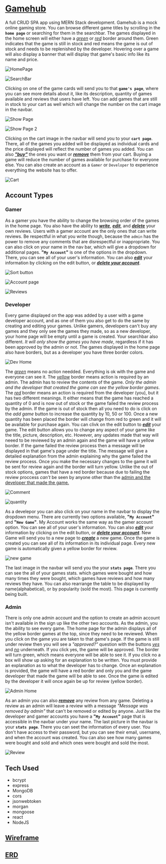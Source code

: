 # [Gamehub](https://gamehub-react.herokuapp.com/)

A full CRUD SPA app using MERN Stack development. Gamehub is a mock online gaming store. You can browse different game titles by scrolling in the **`home page`** or searching for them in the searchbar. The games displayed in the home screen will either have a <ins>*green*</ins> or <ins>*red*</ins> border around them. Green indicates that the game is still in stock and red means the game is out of stock and needs to be replenished by the developer. Hovering over a game will also display a banner that will display that game's basic info like its name and price. 

![HomePage](/public/assets/GH1.png)

![SearchBar](/public/assets/GH11.png)

Clicking on one of the game cards will send you to that **`game's page`**, where you can see more details about it, like its description, quantity of games available and reviews that users have left. You can add games that are still in stock to your cart as well which will change the number on the cart image in the navbar. 

![Show Page](/public/assets/GH2.png)

![Show Page 2](/public/assets/GH3.png)

Clicking on the cart image in the navbar will send you to your **`cart page`**. There, all of the games you added will be displayed as individual cards and the price displayed will reflect the number of games you added. You can also <ins>***"buy"***</ins> the ones you want or <ins>***remove***</ins> them from your cart. Buying a game will reduce the number of games available for purchase for everyone else. You can also create an account as a `Gamer` or `Developer` to experience everything the website has to offer. 

![Cart](/public/assets/GH4.png)

## Account Types

### Gamer 
As a gamer you have the ability to change the browsing order of the games in the home page. You also have the ability to <ins>***write***</ins>, <ins>***edit***</ins>, and <ins>***delete***</ins> your own reviews. Users with a gamer account are the only ones that can write reviews. Be respectful in what you write though, because the `admin` has the power to remove any comments that are disrespectful or inappropriate. You can also click on your name in the nav bar, which will give a dropdown for additional pages. **"`My Account`"** is one of the options in the dropdown. There, you can see all of your user's information. You can also <ins>***edit***</ins> your information by clicking on the edit button, or <ins>***delete your account***</ins>. 

![Sort button](/public/assets/GH14.png)

![Account page](/public/assets/GH8.png)

![Reviews](/public/assets/GH9.png)

### Developer
Every game displayed on the app was added by a user with a game developer account, and as one of them you also get to do the same by creating and editing your games. Unlike gamers, developers can't buy any games and they only see the games they made, so as a new developer, your home page will be empty until a game is created. Your searchbar also different. *It will only show the games you have made*, regardless if it has been approved by the admin or not. The games displayed in the home page also have borders, but as a developer you have three border colors. 

![Dev Home](/public/assets/GH5.png)

The <ins>*green*</ins> means no action needded. Everything is ok with the game and everyone can see it. The <ins>*yellow*</ins> border means action is required by an admin. The admin has to review the contents of the game. *Only the admin and the developer that created the game can see the yellow border games*. The <ins>*red*</ins> border means an action is required from the developer (you), but it has two different meanings. It either means that the game has reached a quantity of 0 and is now out of stock or the game failed the review process by the admin. If the game is out of stock then all you need to do is click on the *add game* button to increase the quantity by 10, 50 or 100. Once a new quantity has been placed the border will change from red to green and it will be available for purchase again. You can clivk on the edit button to <ins>***edit***</ins> your game. The edit button allows you to change any aspect of your game like the title, picture, description, etc. However, any updates made that way will neeed to be reviewed by an admin again and the game will have a yellow border. If the game failed the review process then a message will be displayed in that game's page under the title. The message will give a detailed explanation from the admin explaining why the game failed the review process. Once you make the necessary changes to the game it will be sent for review again and the border will turn yellow. Unlike the out of stock options, games that have a red border because due to failing the review proccess *can't* be seen by anyone other than the <ins>admin and the developer that made the game.</ins> 

![Comment](/public/assets/GH6.png)

![quantity](/public/assets/GH12.png)

As a develepor you can also click on your name in the navbar to display the dropdown menu. There are currently two options available, **"`My Account`"** and **"`New Game`"**. My Account works the same way as the gamer account option. You can see all of your user's information. You can also <ins>***edit***</ins> your information by clicking on the edit button, or <ins>***delete your account***</ins>. New Game will send you to a new page to <ins>***create***</ins> a new game. Once the game is created you can see all of its information in its individual page. Every new game is automatically given a yellow border for review. 

![new game](/public/assets/GH13.png)

The last image in the navbar will send you the your **`stats page`**. There you can see the all of your games stats. which games were bought and how many times they were bought, which games have reviews and how many reviews they have. You can also rearrange the table to be displayed by name(alphabetical), or by popularity (sold the most). This page is currently being built.

### Admin
There is only one admin account and the option to create an admin account isn't available in the sign up like the other two accounts. As the admin, you the ability to see every game. The home page for the admin displays all of the yellow border games at the top, since they need to be reviewed. When you click on the game you are taken to that game's page. If the game is still under review then you will see a *"approved?"* question with the buttons <ins>*yes*</ins> and <ins>*no*</ins> underneath. If you click yes, the game will be approved. The border will turn green, which means everyone will be able to see it. If you click no a box will show up asking for an explanation to be written. You must provide an explanation as to what the developer has to change. Once an explanation is provided, the game will have a red border and only you and the game developer that made the game will be able to see. Once the game is edited by the developer it will once again be up for review (yellow border). 

![Admin Home](/public/assets/GH7.png)

As an admin you can also <ins>***remove***</ins> any review from any game. Deleting a review as an admin will leave a review with a message *"Message was removed by admin"* that can't be removed or edited by anyone. Just like the developer and gamer accounts you have a **"`My Account`"** page that is accessible in the navbar under your name. The last picture in the navbar is your **`stats page`**. There you can seet the information of every user. You don't have access to their password, but you can see their email, username, and when the account was created. You can also see how many games were bought and sold and which ones were bought and sold the most.

![Review](/public/assets/GH10.png)


## Tech Used
 - bcrypt
 - express
 - MongoDB
 - cors 
 - jsonwebtoken
 - morgan
 - mongoose
 - react
 - NodeJS


## [Wireframe](https://miro.com/app/board/uXjVO2geB1U=/?share_link_id=425323438014)


## [ERD](https://miro.com/app/board/uXjVO3Q1pPU=/?share_link_id=970518147628)




